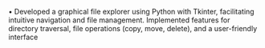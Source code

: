 • Developed a graphical file explorer using Python with Tkinter, facilitating intuitive navigation and file management. Implemented
features for directory traversal, file operations (copy, move, delete), and a user-friendly interface
